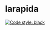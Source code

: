 # larapida

[![Code style: black](https://img.shields.io/badge/code%20style-black-000000.svg)](https://github.com/psf/black)
